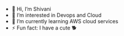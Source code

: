 - 👋 Hi, I’m Shivani
- 👀 I’m interested in Devops and Cloud 
- 🌱 I’m currently learning AWS cloud services 
- ⚡ Fun fact: I have a cute 🐕 

<!---
Shivanimadishetty/Shivanimadishetty is a ✨ special ✨ repository because its `README.md` (this file) appears on your GitHub profile.
You can click the Preview link to take a look at your changes.
--->
